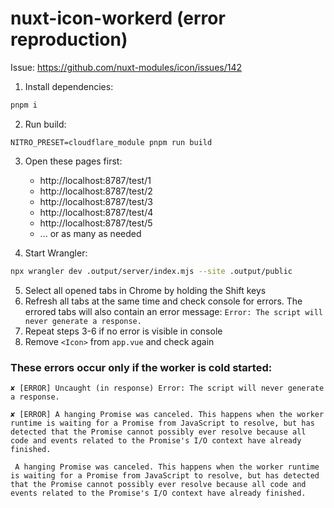 # nuxt-icon-workerd (error reproduction)

Issue: https://github.com/nuxt-modules/icon/issues/142

1. Install dependencies:

```bash
pnpm i
```

2. Run build:

```
NITRO_PRESET=cloudflare_module pnpm run build
```

3. Open these pages first:

   - http://localhost:8787/test/1
   - http://localhost:8787/test/2
   - http://localhost:8787/test/3
   - http://localhost:8787/test/4
   - http://localhost:8787/test/5
   - ... or as many as needed

4. Start Wrangler:

```bash
npx wrangler dev .output/server/index.mjs --site .output/public
```

5. Select all opened tabs in Chrome by holding the Shift keys
6. Refresh all tabs at the same time and check console for errors. The errored tabs will also contain an error message: `Error: The script will never generate a response.`
7. Repeat steps 3-6 if no error is visible in console
8. Remove `<Icon>` from `app.vue` and check again

### These errors occur only if the worker is cold started:

`✘ [ERROR] Uncaught (in response) Error: The script will never generate a response.`

`✘ [ERROR] A hanging Promise was canceled. This happens when the worker runtime is waiting for a Promise from JavaScript to resolve, but has detected that the Promise cannot possibly ever resolve because all code and events related to the Promise's I/O context have already finished.`

` A hanging Promise was canceled. This happens when the worker runtime is waiting for a Promise from
  JavaScript to resolve, but has detected that the Promise cannot possibly ever resolve because all
  code and events related to the Promise's I/O context have already finished.`
